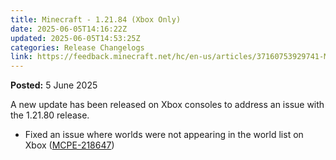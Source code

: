 ```yaml
---
title: Minecraft - 1.21.84 (Xbox Only)
date: 2025-06-05T14:16:22Z
updated: 2025-06-05T14:53:25Z
categories: Release Changelogs
link: https://feedback.minecraft.net/hc/en-us/articles/37160753929741-Minecraft-1-21-84-Xbox-Only
---
```


**Posted:** 5 June 2025

A new update has been released on Xbox consoles to address an issue with the 1.21.80 release.

- Fixed an issue where worlds were not appearing in the world list on Xbox ([MCPE-218647](https://bugs.mojang.com/browse/MCPE-218647))
